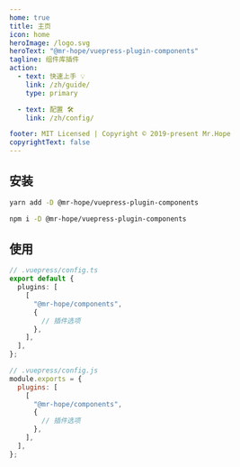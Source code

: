 ```yaml
---
home: true
title: 主页
icon: home
heroImage: /logo.svg
heroText: "@mr-hope/vuepress-plugin-components"
tagline: 组件库插件
action:
  - text: 快速上手 💡
    link: /zh/guide/
    type: primary

  - text: 配置 🛠
    link: /zh/config/

footer: MIT Licensed | Copyright © 2019-present Mr.Hope
copyrightText: false
---
```


## 安装

<CodeGroup>
<CodeGroupItem title="yarn">

```bash
yarn add -D @mr-hope/vuepress-plugin-components
```

</CodeGroupItem>

<CodeGroupItem title="npm">

```bash
npm i -D @mr-hope/vuepress-plugin-components
```

</CodeGroupItem>
</CodeGroup>

## 使用

<CodeGroup>
<CodeGroupItem title="ts">

```ts
// .vuepress/config.ts
export default {
  plugins: [
    [
      "@mr-hope/components",
      {
        // 插件选项
      },
    ],
  ],
};
```

</CodeGroupItem>

<CodeGroupItem title="js">

```js
// .vuepress/config.js
module.exports = {
  plugins: [
    [
      "@mr-hope/components",
      {
        // 插件选项
      },
    ],
  ],
};
```

</CodeGroupItem>
</CodeGroup>
